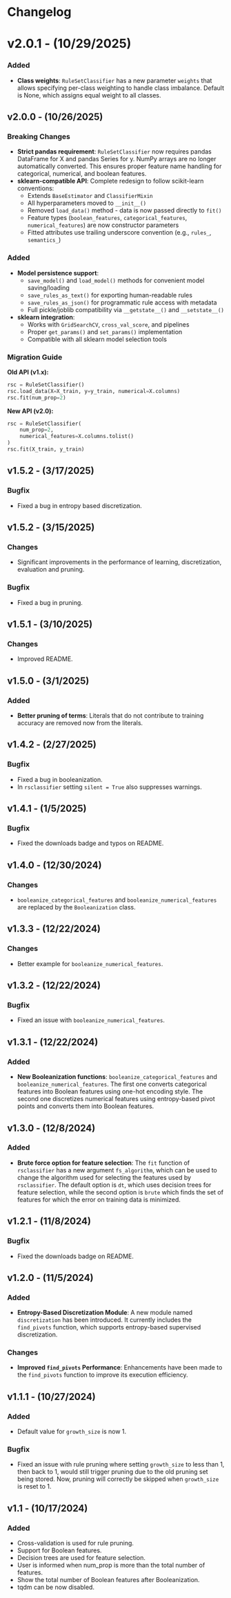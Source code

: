 # Changelog

# v2.0.1 - (10/29/2025)
### Added
- **Class weights**: `RuleSetClassifier` has a new parameter `weights` that allows specifying per-class weighting to handle class imbalance. Default is None, which assigns equal weight to all classes.

## v2.0.0 - (10/26/2025)
### Breaking Changes
- **Strict pandas requirement**: `RuleSetClassifier` now requires pandas DataFrame for X and pandas Series for y. NumPy arrays are no longer automatically converted. This ensures proper feature name handling for categorical, numerical, and boolean features.
- **sklearn-compatible API**: Complete redesign to follow scikit-learn conventions:
  - Extends `BaseEstimator` and `ClassifierMixin`
  - All hyperparameters moved to `__init__()`
  - Removed `load_data()` method - data is now passed directly to `fit()`
  - Feature types (`boolean_features`, `categorical_features`, `numerical_features`) are now constructor parameters
  - Fitted attributes use trailing underscore convention (e.g., `rules_`, `semantics_`)

### Added
- **Model persistence support**:
  - `save_model()` and `load_model()` methods for convenient model saving/loading
  - `save_rules_as_text()` for exporting human-readable rules
  - `save_rules_as_json()` for programmatic rule access with metadata
  - Full pickle/joblib compatibility via `__getstate__()` and `__setstate__()`
- **sklearn integration**:
  - Works with `GridSearchCV`, `cross_val_score`, and pipelines
  - Proper `get_params()` and `set_params()` implementation
  - Compatible with all sklearn model selection tools

### Migration Guide
**Old API (v1.x):**
```python
rsc = RuleSetClassifier()
rsc.load_data(X=X_train, y=y_train, numerical=X.columns)
rsc.fit(num_prop=2)
```

**New API (v2.0):**
```python
rsc = RuleSetClassifier(
    num_prop=2,
    numerical_features=X.columns.tolist()
)
rsc.fit(X_train, y_train)
```

## v1.5.2 - (3/17/2025)
### Bugfix
- Fixed a bug in entropy based discretization.

## v1.5.2 - (3/15/2025)
### Changes
- Significant improvements in the performance of learning, discretization, evaluation and pruning.

### Bugfix
- Fixed a bug in pruning.

## v1.5.1 - (3/10/2025)
### Changes
- Improved README.

## v1.5.0 - (3/1/2025)
### Added
- **Better pruning of terms**: Literals that do not contribute to training accuracy are removed now from the literals.

## v1.4.2 - (2/27/2025)
### Bugfix
- Fixed a bug in booleanization.
- In `rsclassifier` setting `silent = True` also suppresses warnings.

## v1.4.1 - (1/5/2025)
### Bugfix
- Fixed the downloads badge and typos on README.

## v1.4.0 - (12/30/2024)
### Changes
- `booleanize_categorical_features` and `booleanize_numerical_features` are replaced by the `Booleanization` class.

## v1.3.3 - (12/22/2024)
### Changes
- Better example for `booleanize_numerical_features`.

## v1.3.2 - (12/22/2024)
### Bugfix
- Fixed an issue with `booleanize_numerical_features`.

## v1.3.1 - (12/22/2024)
### Added
- **New Booleanization functions**: `booleanize_categorical_features` and `booleanize_numerical_features`. The first one converts categorical features into Boolean features using one-hot encoding style. The second one discretizes numerical features using entropy-based pivot points and converts them into Boolean features.

## v1.3.0 - (12/8/2024)
### Added
- **Brute force option for feature selection**: The `fit` function of `rsclassifier` has a new argument `fs_algorithm`, which can be used to change the algorithm used for selecting the features used by `rsclassifier`. The default option is `dt`, which uses decision trees for feature selection, while the second option is `brute` which finds the set of features for which the error on training data is minimized.

## v1.2.1 - (11/8/2024)
### Bugfix
- Fixed the downloads badge on README.

## v1.2.0 - (11/5/2024)
### Added
- **Entropy-Based Discretization Module**: A new module named `discretization` has been introduced. It currently includes the `find_pivots` function, which supports entropy-based supervised discretization.

### Changes
- **Improved `find_pivots` Performance**: Enhancements have been made to the `find_pivots` function to improve its execution efficiency.

## v1.1.1 - (10/27/2024)
### Added
- Default value for `growth_size` is now 1.

### Bugfix
- Fixed an issue with rule pruning where setting `growth_size` to less than 1, then back to 1, would still trigger pruning due to the old pruning set being stored. Now, pruning will correctly be skipped when `growth_size` is reset to 1.

## v1.1 - (10/17/2024)
### Added
- Cross-validation is used for rule pruning.
- Support for Boolean features.
- Decision trees are used for feature selection.
- User is informed when num_prop is more than the total number of features.
- Show the total number of Boolean features after Booleanization.
- tqdm can be now disabled.